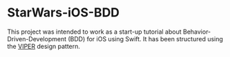 # StarWars-iOS-BDD

This project was intended to work as a start-up tutorial about Behavior-Driven-Development (BDD) for iOS using Swift. 
It has been structured using the [VIPER](https://www.ckl.io/blog/ios-project-architecture-using-viper/) design pattern.
